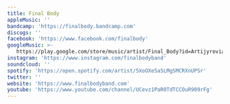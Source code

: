 ```yaml
---
title: Final Body
appleMusic: ''
bandcamp: 'https://finalbody.bandcamp.com'
discogs: ''
facebook: 'https://www.facebook.com/finalbody'
googleMusic: >-
   https://play.google.com/store/music/artist/Final_Body?id=Artijyroviaxrfxrg7srtlqk7gy
instagram: 'https://www.instagram.com/finalbodyband'
soundcloud: ''
spotify: 'https://open.spotify.com/artist/5XoOXe5a5LMgSMCRXnUPSr'
twitter: ''
website: 'https://www.finalbodyband.com'
youtube: 'https://www.youtube.com/channel/UCevz1PaR0TdTCCOuR909rFg'
---
```

